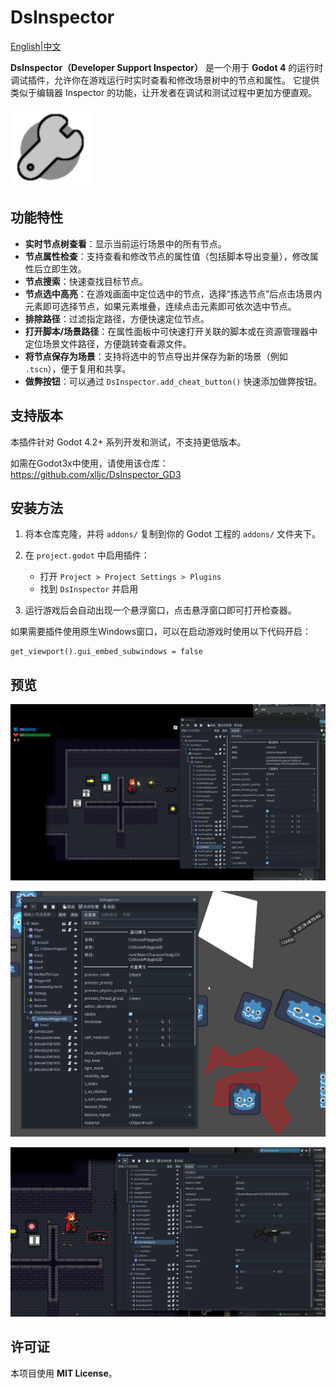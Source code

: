 # DsInspector

[English](README.md)|[中文](README_zh.md)

**DsInspector（Developer Support Inspector）** 是一个用于 **Godot 4** 的运行时调试插件，允许你在游戏运行时实时查看和修改场景树中的节点和属性。
它提供类似于编辑器 Inspector 的功能，让开发者在调试和测试过程中更加方便直观。

![screenshot](addons/ds_inspector/Icon/Icon.png)

## 功能特性

* **实时节点树查看**：显示当前运行场景中的所有节点。
* **节点属性检查**：支持查看和修改节点的属性值（包括脚本导出变量），修改属性后立即生效。
* **节点搜索**：快速查找目标节点。
* **节点选中高亮**：在游戏画面中定位选中的节点，选择“拣选节点”后点击场景内元素即可选择节点，如果元素堆叠，连续点击元素即可依次选中节点。
* **排除路径**：过滤指定路径，方便快速定位节点。
* **打开脚本/场景路径**：在属性面板中可快速打开关联的脚本或在资源管理器中定位场景文件路径，方便跳转查看源文件。
* **将节点保存为场景**：支持将选中的节点导出并保存为新的场景（例如 `.tscn`），便于复用和共享。
* **做弊按钮**：可以通过 `DsInspector.add_cheat_button()` 快速添加做弊按钮。

## 支持版本

本插件针对 Godot 4.2+ 系列开发和测试，不支持更低版本。

如需在Godot3x中使用，请使用该仓库：https://github.com/xlljc/DsInspector_GD3

## 安装方法

1. 将本仓库克隆，并将 `addons/` 复制到你的 Godot 工程的 `addons/` 文件夹下。
2. 在 `project.godot` 中启用插件：

   * 打开 `Project > Project Settings > Plugins`
   * 找到 `DsInspector` 并启用
3. 运行游戏后会自动出现一个悬浮窗口，点击悬浮窗口即可打开检查器。



如果需要插件使用原生Windows窗口，可以在启动游戏时使用以下代码开启：

```gdscript
get_viewport().gui_embed_subwindows = false
```



## 预览

![preview](docs/preview.gif)

![2025-09-22_014424](docs/2025-09-22_014424.png)

![2025-09-22_015110](docs/2025-09-22_015110.png)

## 许可证

本项目使用 **MIT License**。

